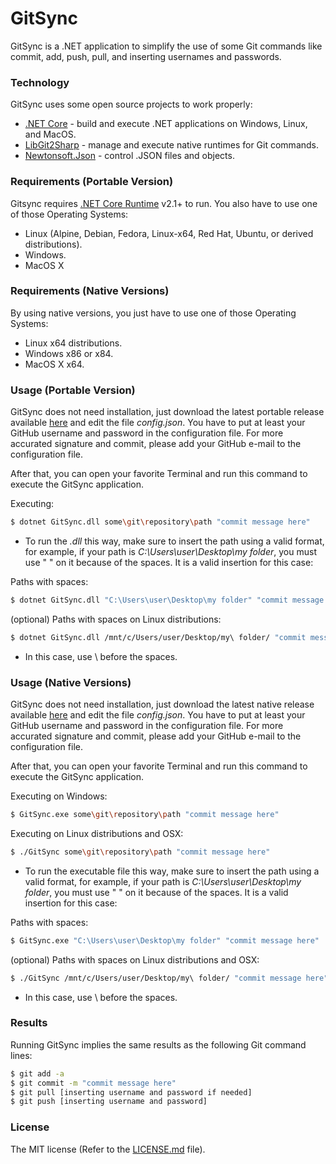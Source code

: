 # GitSync

GitSync is a .NET application to simplify the use of some Git commands like commit, add, push, pull, and inserting usernames and passwords.

### Technology

GitSync uses some open source projects to work properly:

* [.NET Core] - build and execute .NET applications on Windows, Linux, and MacOS.
* [LibGit2Sharp] - manage and execute native runtimes for Git commands.
* [Newtonsoft.Json] - control .JSON files and objects.

### Requirements (Portable Version)

Gitsync requires [.NET Core Runtime] v2.1+ to run. You also have to use one of those Operating Systems:

* Linux (Alpine, Debian, Fedora, Linux-x64, Red Hat, Ubuntu, or derived distributions).
* Windows.
* MacOS X

### Requirements (Native Versions)

By using native versions, you just have to use one of those Operating Systems:

* Linux x64 distributions.
* Windows x86 or x84.
* MacOS X x64.

### Usage (Portable Version)

GitSync does not need installation, just download the latest portable release available [here](https://github.com/RafaelSantosBraz/AutoSyncRepositories-Git/releases) and edit the file *config.json*. You have to put at least your GitHub username and password in the configuration file. For more accurated signature and commit, please add your GitHub e-mail to the configuration file.

After that, you can open your favorite Terminal and run this command to execute the GitSync application.

Executing:
```sh
$ dotnet GitSync.dll some\git\repository\path "commit message here"
```

* To run the *.dll* this way, make sure to insert the path using a valid format, for example, if your path is *C:\Users\user\Desktop\my folder*, you must use " " on it because of the spaces. It is a valid insertion for this case:

Paths with spaces:
```sh
$ dotnet GitSync.dll "C:\Users\user\Desktop\my folder" "commit message here"
```

(optional) Paths with spaces on Linux distributions:
```sh
$ dotnet GitSync.dll /mnt/c/Users/user/Desktop/my\ folder/ "commit message here"
```

* In this case, use \ before the spaces.

### Usage (Native Versions)

GitSync does not need installation, just download the latest native release available [here](https://github.com/RafaelSantosBraz/AutoSyncRepositories-Git/releases) and edit the file *config.json*. You have to put at least your GitHub username and password in the configuration file. For more accurated signature and commit, please add your GitHub e-mail to the configuration file.

After that, you can open your favorite Terminal and run this command to execute the GitSync application.

Executing on Windows:
```sh
$ GitSync.exe some\git\repository\path "commit message here"
```

Executing on Linux distributions and OSX:
```sh
$ ./GitSync some\git\repository\path "commit message here"
```

* To run the executable file this way, make sure to insert the path using a valid format, for example, if your path is *C:\Users\user\Desktop\my folder*, you must use " " on it because of the spaces. It is a valid insertion for this case:

Paths with spaces:
```sh
$ GitSync.exe "C:\Users\user\Desktop\my folder" "commit message here"
```

(optional) Paths with spaces on Linux distributions and OSX:
```sh
$ ./GitSync /mnt/c/Users/user/Desktop/my\ folder/ "commit message here"
```

* In this case, use \ before the spaces.

### Results

Running GitSync implies the same results as the following Git command lines:

```sh
$ git add -a
$ git commit -m "commit message here"
$ git pull [inserting username and password if needed]
$ git push [inserting username and password]
```

### License

The MIT license (Refer to the [LICENSE.md] file).

[//]: # (These are reference links used in the body of this note and get stripped out when the markdown processor does its job. There is no need to format nicely because it shouldn't be seen. Thanks SO - http://stackoverflow.com/questions/4823468/store-comments-in-markdown-syntax)

   [.NET Core]: <https://github.com/dotnet/core>
   [LibGit2Sharp]: <https://github.com/libgit2/libgit2sharp>
   [Newtonsoft.Json]: <https://github.com/JamesNK/Newtonsoft.Json>
   [.NET Core Runtime]: <https://dotnet.microsoft.com/download/dotnet-core/2.1>
   [LICENSE.md]: <https://github.com/RafaelSantosBraz/AutoSyncRepositories-Git/blob/master/LICENSE>

